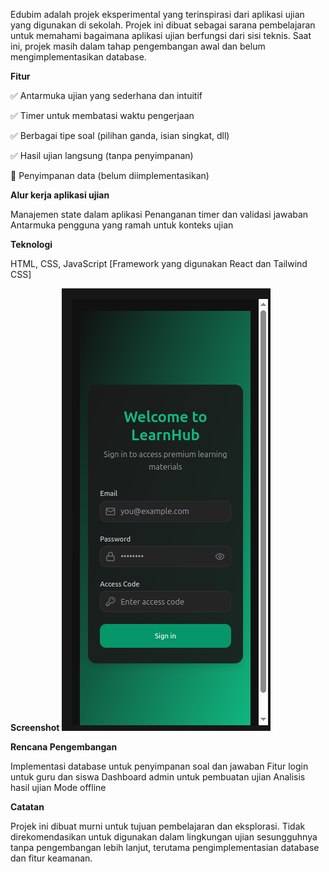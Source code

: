Edubim adalah projek eksperimental yang terinspirasi dari aplikasi ujian yang digunakan di sekolah. Projek ini dibuat sebagai sarana pembelajaran untuk memahami bagaimana aplikasi ujian berfungsi dari sisi teknis. Saat ini, projek masih dalam tahap pengembangan awal dan belum mengimplementasikan database.

**Fitur**

✅ Antarmuka ujian yang sederhana dan intuitif

✅ Timer untuk membatasi waktu pengerjaan

✅ Berbagai tipe soal (pilihan ganda, isian singkat, dll)

✅ Hasil ujian langsung (tanpa penyimpanan)

🚧 Penyimpanan data (belum diimplementasikan)


**Alur kerja aplikasi ujian**

Manajemen state dalam aplikasi
Penanganan timer dan validasi jawaban
Antarmuka pengguna yang ramah untuk konteks ujian

**Teknologi**

HTML, CSS, JavaScript
[Framework yang digunakan React dan Tailwind CSS]


**Screenshot**
![Screenshot aplikasi](screenshot/1.png)

**Rencana Pengembangan**

 Implementasi database untuk penyimpanan soal dan jawaban
 Fitur login untuk guru dan siswa
 Dashboard admin untuk pembuatan ujian
 Analisis hasil ujian
 Mode offline

**Catatan**

Projek ini dibuat murni untuk tujuan pembelajaran dan eksplorasi. Tidak direkomendasikan untuk digunakan dalam lingkungan ujian sesungguhnya tanpa pengembangan lebih lanjut, terutama pengimplementasian database dan fitur keamanan.